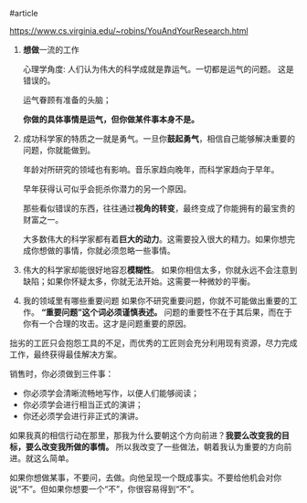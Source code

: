 #article 

https://www.cs.virginia.edu/~robins/YouAndYourResearch.html


1. **想做**一流的工作

	心理学角度:
	人们认为伟大的科学成就是靠运气。一切都是运气的问题。 这是错误的。

	运气眷顾有准备的头脑；

	**你做的具体事情是运气，但你做某件事本身不是。**


2. 成功科学家的特质之一就是勇气。一旦你**鼓起勇气**，相信自己能够解决重要的问题，你就能做到。

	年龄对所研究的领域也有影响。音乐家趋向晚年，而科学家趋向于早年。

	早年获得认可似乎会扼杀你潜力的另一个原因。

	那些看似错误的东西，往往通过**视角的转变**，最终变成了你能拥有的最宝贵的财富之一。

	大多数伟大的科学家都有着**巨大的动力**。这需要投入很大的精力。如果你想完成你想做的事情，你就必须忽略一些事情。

3. 伟大的科学家却能很好地容忍**模糊性**。
	如果你相信太多，你就永远不会注意到缺陷；如果你怀疑太多，你就无法开始。这需要一种微妙的平衡。

4. 我的领域里有哪些重要问题
	如果你不研究重要问题，你就不可能做出重要的工作。
	**“重要问题”这个词必须谨慎表述。**
	问题的重要性不在于其后果，而在于你有一个合理的攻击。这才是问题重要的原因。


拙劣的工匠只会抱怨工具的不足，而优秀的工匠则会充分利用现有资源，尽力完成工作，最终获得最佳解决方案。


销售时，你必须做到三件事：
- 你必须学会​​清晰流畅地写作，以便人们能够阅读；
- 你必须学会​​进行相当正式的演讲；
- 你还必须学会进行非正式的演讲。


如果我真的相信行动在那里，那我为什么要朝这个方向前进？**我要么改变我的目标，要么改变我所做的事情。** 所以我改变了一些做法，朝着我认为重要的方向前进。就这么简单。


如果你想做某事，不要问，去做。向他呈现一个既成事实。不要给他机会对你说“不”。但如果你想要一个“不”，你很容易得到“不”。